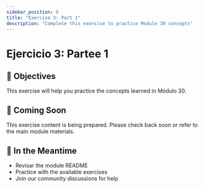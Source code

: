 ```yaml
---
sidebar_position: 8
title: "Exercise 3: Part 1"
description: "Complete this exercise to practice Module 30 concepts"
---
```


# Ejercicio 3: Partee 1

## 🎯 Objectives

This exercise will help you practice the concepts learned in Módulo 30.

## 📝 Coming Soon

This exercise content is being prepared. Please check back soon or refer to the main module materials.

## 🚀 In the Meantime

- Revisar the module README
- Practice with the available exercises
- Join our community discussions for help
